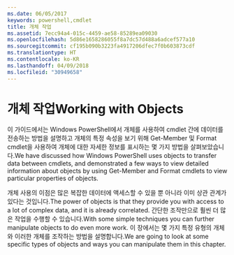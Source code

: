 ```yaml
---
ms.date: 06/05/2017
keywords: powershell,cmdlet
title: 개체 작업
ms.assetid: 7ecc94a4-015c-4459-ae58-85289ea09030
ms.openlocfilehash: 5d86e1658286055f8a7dc57d488a6adcef577a10
ms.sourcegitcommit: cf195b090b3223fa4917206dfec7f0b603873cdf
ms.translationtype: HT
ms.contentlocale: ko-KR
ms.lasthandoff: 04/09/2018
ms.locfileid: "30949658"
---
```

# <a name="working-with-objects"></a><span data-ttu-id="6a6d6-103">개체 작업</span><span class="sxs-lookup"><span data-stu-id="6a6d6-103">Working with Objects</span></span>

<span data-ttu-id="6a6d6-104">이 가이드에서는 Windows PowerShell에서 개체를 사용하여 cmdlet 간에 데이터를 전송하는 방법을 설명하고 개체의 특정 속성을 보기 위해 Get-Member 및 Format cmdlet을 사용하여 개체에 대한 자세한 정보를 표시하는 몇 가지 방법을 살펴보았습니다.</span><span class="sxs-lookup"><span data-stu-id="6a6d6-104">We have discussed how Windows PowerShell uses objects to transfer data between cmdlets, and demonstrated a few ways to view detailed information about objects by using Get-Member and Format cmdlets to view particular properties of objects.</span></span>

<span data-ttu-id="6a6d6-105">개체 사용의 이점은 많은 복잡한 데이터에 액세스할 수 있을 뿐 아니라 이미 상관 관계가 있다는 것입니다.</span><span class="sxs-lookup"><span data-stu-id="6a6d6-105">The power of objects is that they provide you with access to a lot of complex data, and it is already correlated.</span></span> <span data-ttu-id="6a6d6-106">간단한 조작만으로 훨씬 더 많은 작업을 수행할 수 있습니다.</span><span class="sxs-lookup"><span data-stu-id="6a6d6-106">With some simple techniques you can further manipulate objects to do even more work.</span></span> <span data-ttu-id="6a6d6-107">이 장에서는 몇 가지 특정 유형의 개체와 이러한 개체를 조작하는 방법을 설명합니다.</span><span class="sxs-lookup"><span data-stu-id="6a6d6-107">We are going to look at some specific types of objects and ways you can manipulate them in this chapter.</span></span>